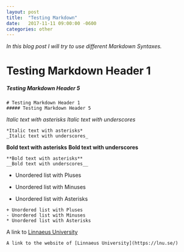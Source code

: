 ```yaml
---
layout: post
title:  "Testing Markdown"
date:   2017-11-11 09:00:00 -0600
categories: other
---
```


_In this blog post I will try to use different Markdown Syntaxes._

# Testing Markdown Header 1
##### Testing Markdown Header 5

```
# Testing Markdown Header 1
##### Testing Markdown Header 5
```

*Italic text with asterisks*
_Italic text with underscores_

```
*Italic text with asterisks*
_Italic text with underscores_
```

**Bold text with asterisks**
__Bold text with underscores__

```
**Bold text with asterisks**
__Bold text with underscores__
```

+ Unordered list with Pluses
- Unordered list with Minuses
* Unordered list with Asterisks

```
+ Unordered list with Pluses
- Unordered list with Minuses
* Unordered list with Asterisks
```

A link to [Linnaeus University](.https://lnu.se/)

```
A link to the website of [Linnaeus University](https://lnu.se/)
```

